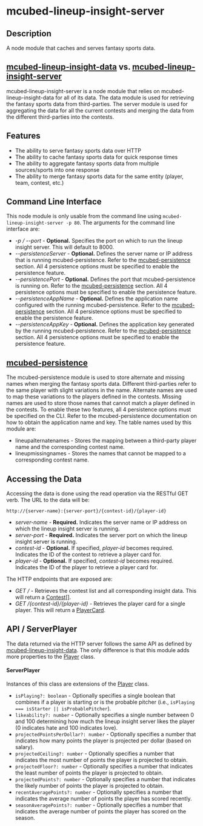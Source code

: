# mcubed-lineup-insight-server

Description
----
A node module that caches and serves fantasy sports data.

[mcubed-lineup-insight-data](https://github.com/nickp10/mcubed-lineup-insight-data) vs. [mcubed-lineup-insight-server](https://github.com/nickp10/mcubed-lineup-insight-server)
----
mcubed-lineup-insight-server is a node module that relies on mcubed-lineup-insight-data for all of its data. The data module is used for retrieving the fantasy sports data from third-parties. The server module is used for aggregating the data for all the current contests and merging the data from the different third-parties into the contests.

Features
----
* The ability to serve fantasy sports data over HTTP
* The ability to cache fantasy sports data for quick response times
* The ability to aggregate fantasy sports data from multiple sources/sports into one response
* The ability to merge fantasy sports data for the same entity (player, team, contest, etc.)

Command Line Interface
----
This node module is only usable from the command line using `mcubed-lineup-insight-server -p 80`. The arguments for the command line interface are:

* *-p / --port* - **Optional.** Specifies the port on which to run the lineup insight server. This will default to 8000.
* *--persistenceServer* - **Optional.** Defines the server name or IP address that is running mcubed-persistence. Refer to the [mcubed-persistence](#mcubed-persistence) section. All 4 persistence options must be specified to enable the persistence feature.
* *--persistencePort* - **Optional.** Defines the port that mcubed-persistence is running on. Refer to the [mcubed-persistence](#mcubed-persistence) section. All 4 persistence options must be specified to enable the persistence feature.
* *--persistenceAppName* - **Optional.** Defines the application name configured with the running mcubed-persistence. Refer to the [mcubed-persistence](#mcubed-persistence) section. All 4 persistence options must be specified to enable the persistence feature.
* *--persistenceAppKey* - **Optional.** Defines the application key generated by the running mcubed-persistence. Refer to the [mcubed-persistence](#mcubed-persistence) section. All 4 persistence options must be specified to enable the persistence feature.

<a name="mcubed-persistence"></a>
[mcubed-persistence](https://github.com/nickp10/mcubed-persistence)
----
The mcubed-persistence module is used to store alternate and missing names when merging the fantasy sports data. Different third-parties refer to the same player with slight variations in the name. Alternate names are used to map these variations to the players defined in the contests. Missing names are used to store those names that cannot match a player defined in the contests. To enable these two features, all 4 persistence options must be specified on the CLI. Refer to the mcubed-persistence documentation on how to obtain the application name and key. The table names used by this module are:

* lineupalternatenames - Stores the mapping between a third-party player name and the corresponding contest name.
* lineupmissingnames - Stores the names that cannot be mapped to a corresponding contest name.

Accessing the Data
----
Accessing the data is done using the read operation via the RESTful GET verb. The URL to the data will be:

`http://{server-name}:{server-port}/{contest-id}/{player-id}`

* *server-name* - **Required.** Indicates the server name or IP address on which the lineup insight server is running.
* *server-port* - **Required.** Indicates the server port on which the lineup insight server is running.
* *contest-id* - **Optional.** If specified, *player-id* becomes required. Indicates the ID of the contest to retrieve a player card for.
* *player-id* - **Optional.** If specified, *contest-id* becomes required. Indicates the ID of the player to retrieve a player card for.

The HTTP endpoints that are exposed are:

* *GET /* - Retrieves the contest list and all corresponding insight data. This will return a [Contest](https://github.com/nickp10/mcubed-lineup-insight-data#Contest)[].
* *GET /{contest-id}/{player-id}* - Retrieves the player card for a single player. This will return a [PlayerCard](https://github.com/nickp10/mcubed-lineup-insight-data#PlayerCard).

API / ServerPlayer
----
The data returned via the HTTP server follows the same API as defined by [mcubed-lineup-insight-data](https://github.com/nickp10/mcubed-lineup-insight-data#InsightData). The only difference is that this module adds more properties to the [Player](https://github.com/nickp10/mcubed-lineup-insight-data#Player) class.

#### <a name="ServerPlayer"></a>ServerPlayer
Instances of this class are extensions of the [Player](https://github.com/nickp10/mcubed-lineup-insight-data#Player) class.

* `isPlaying?: boolean` - Optionally specifies a single boolean that combines if a player is starting or is the probable pitcher (i.e., `isPlaying === isStarter || isProbablePitcher`).
* `likeability?: number` - Optionally specifies a single number between 0 and 100 determining how much the lineup insight server likes the player (0 indicates hate and 100 indicates love).
* `projectedPointsPerDollar?: number` - Optionally specifies a number that indicates how many points the player is projected per dollar (based on salary).
* `projectedCeiling?: number` - Optionally specifies a number that indicates the most number of points the player is projected to obtain.
* `projectedFloor?: number` - Optionally specifies a number that indicates the least number of points the player is projected to obtain.
* `projectedPoints?: number` - Optionally specifies a number that indicates the likely number of points the player is projected to obtain.
* `recentAveragePoints?: number` - Optionally specifies a number that indicates the average number of points the player has scored recently.
* `seasonAveragePoints?: number` - Optionally specifies a number that indicates the average number of points the player has scored on the season.
